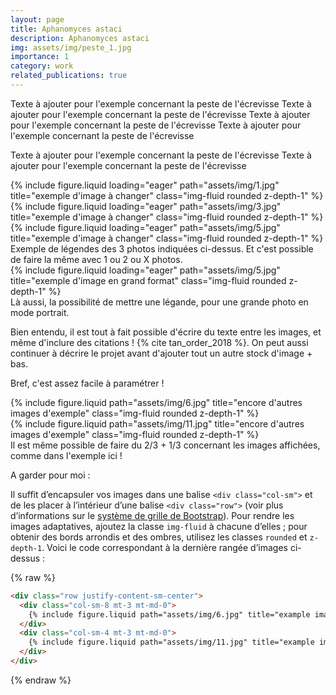 ```yaml
---
layout: page
title: Aphanomyces astaci
description: Aphanomyces astaci
img: assets/img/peste_1.jpg
importance: 1
category: work
related_publications: true
---
```


Texte à ajouter pour l'exemple concernant la peste de l'écrevisse
Texte à ajouter pour l'exemple concernant la peste de l'écrevisse
Texte à ajouter pour l'exemple concernant la peste de l'écrevisse
Texte à ajouter pour l'exemple concernant la peste de l'écrevisse


Texte à ajouter pour l'exemple concernant la peste de l'écrevisse
Texte à ajouter pour l'exemple concernant la peste de l'écrevisse

<div class="row">
    <div class="col-sm mt-3 mt-md-0">
        {% include figure.liquid loading="eager" path="assets/img/1.jpg" title="exemple d'image à changer" class="img-fluid rounded z-depth-1" %}
    </div>
    <div class="col-sm mt-3 mt-md-0">
        {% include figure.liquid loading="eager" path="assets/img/3.jpg" title="exemple d'image à changer" class="img-fluid rounded z-depth-1" %}
    </div>
    <div class="col-sm mt-3 mt-md-0">
        {% include figure.liquid loading="eager" path="assets/img/5.jpg" title="exemple d'image à changer" class="img-fluid rounded z-depth-1" %}
    </div>
</div>
<div class="caption">
    Exemple de légendes des 3 photos indiquées ci-dessus. Et c'est possible de faire la même avec 1 ou 2 ou X photos.
</div>
<div class="row">
    <div class="col-sm mt-3 mt-md-0">
        {% include figure.liquid loading="eager" path="assets/img/5.jpg" title="exemple d'image en grand format" class="img-fluid rounded z-depth-1" %}
    </div>
</div>
<div class="caption">
    Là aussi, la possibilité de mettre une légande, pour une grande photo en mode portrait.
</div>

Bien entendu, il est tout à fait possible d'écrire du texte entre les images, et même d'inclure des citations ! {% cite tan_order_2018 %}.
On peut aussi continuer à décrire le projet avant d'ajouter tout un autre stock d'image + bas.

Bref, c'est assez facile à paramétrer !

<div class="row justify-content-sm-center">
    <div class="col-sm-8 mt-3 mt-md-0">
        {% include figure.liquid path="assets/img/6.jpg" title="encore d'autres images d'exemple" class="img-fluid rounded z-depth-1" %}
    </div>
    <div class="col-sm-4 mt-3 mt-md-0">
        {% include figure.liquid path="assets/img/11.jpg" title="encore d'autres images d'exemple" class="img-fluid rounded z-depth-1" %}
    </div>
</div>
<div class="caption">
    Il est même possible de faire du 2/3 + 1/3 concernant les images affichées, comme dans l'exemple ici !
</div>

A garder pour moi :


Il suffit d’encapsuler vos images dans une balise `<div class="col-sm">` et de les placer à l’intérieur d’une balise `<div class="row">` (voir plus d’informations sur le <a href="https://getbootstrap.com/docs/4.4/layout/grid/">système de grille de Bootstrap</a>).
Pour rendre les images adaptatives, ajoutez la classe `img-fluid` à chacune d’elles ;
pour obtenir des bords arrondis et des ombres, utilisez les classes `rounded` et `z-depth-1`.
Voici le code correspondant à la dernière rangée d’images ci-dessus :


{% raw %}

```html
<div class="row justify-content-sm-center">
  <div class="col-sm-8 mt-3 mt-md-0">
    {% include figure.liquid path="assets/img/6.jpg" title="example image" class="img-fluid rounded z-depth-1" %}
  </div>
  <div class="col-sm-4 mt-3 mt-md-0">
    {% include figure.liquid path="assets/img/11.jpg" title="example image" class="img-fluid rounded z-depth-1" %}
  </div>
</div>
```

{% endraw %}
